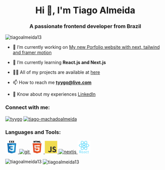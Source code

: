 <h1 align="center">Hi 👋, I'm Tiago Almeida</h1>
<h3 align="center">A passionate frontend developer from Brazil</h3>

<p align="left"> <img src="https://komarev.com/ghpvc/?username=tiagoalmeida13&label=Profile%20views&color=0e75b6&style=flat" alt="tiagoalmeida13" /> </p>


- 🔭 I’m currently working on  [My new Porfolio website with next, tailwind and framer motion](https://github.com/TiagoAlmeida13/NewPortfolio) 

- 🌱 I’m currently learning **React.js and Next.js**

- 👨‍💻 All of my projects are available at [here](https://tiagoalmeida.vercel.app)

- 📫 How to reach me **tyygo@live.com**

- 📄 Know about my experiences [LinkedIn]([https://www.linkedin.com/in/tiago-machadoalmeida/](https://www.linkedin.com/in/tiago-almeida-dev/))

<h3 align="left">Connect with me:</h3>
<p align="left">
<a href="https://twitter.com/tyygo" target="blank"><img align="center" src="https://raw.githubusercontent.com/rahuldkjain/github-profile-readme-generator/master/src/images/icons/Social/twitter.svg" alt="tyygo" height="30" width="40" /></a>
<a href="https://linkedin.com/in/tiago-machadoalmeida" target="blank"><img align="center" src="https://raw.githubusercontent.com/rahuldkjain/github-profile-readme-generator/master/src/images/icons/Social/linked-in-alt.svg" alt="tiago-machadoalmeida" height="30" width="40" /></a>
</p>

<h3 align="left">Languages and Tools:</h3>
<p align="left"> <a href="https://www.w3schools.com/css/" target="_blank" rel="noreferrer"> <img src="https://raw.githubusercontent.com/devicons/devicon/master/icons/css3/css3-original-wordmark.svg" alt="css3" width="40" height="40"/> </a> <a href="https://git-scm.com/" target="_blank" rel="noreferrer"> <img src="https://www.vectorlogo.zone/logos/git-scm/git-scm-icon.svg" alt="git" width="40" height="40"/> </a> <a href="https://www.w3.org/html/" target="_blank" rel="noreferrer"> <img src="https://raw.githubusercontent.com/devicons/devicon/master/icons/html5/html5-original-wordmark.svg" alt="html5" width="40" height="40"/> </a> <a href="https://developer.mozilla.org/en-US/docs/Web/JavaScript" target="_blank" rel="noreferrer"> <img src="https://raw.githubusercontent.com/devicons/devicon/master/icons/javascript/javascript-original.svg" alt="javascript" width="40" height="40"/> </a> <a href="https://nextjs.org/" target="_blank" rel="noreferrer"> <img src="https://cdn.worldvectorlogo.com/logos/nextjs-2.svg" alt="nextjs" width="40" height="40"/> </a> <a href="https://reactjs.org/" target="_blank" rel="noreferrer"> <img src="https://raw.githubusercontent.com/devicons/devicon/master/icons/react/react-original-wordmark.svg" alt="react" width="40" height="40"/> </a> </p>

<p><img align="left" src="https://github-readme-stats.vercel.app/api/top-langs?username=tiagoalmeida13&show_icons=true&locale=en&layout=compact" alt="tiagoalmeida13" /></p>

<p>&nbsp;<img align="center" src="https://github-readme-stats.vercel.app/api?username=tiagoalmeida13&show_icons=true&locale=en" alt="tiagoalmeida13" /></p>
